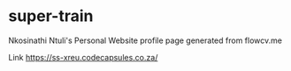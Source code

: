 # super-train
Nkosinathi Ntuli's Personal Website profile page generated from flowcv.me 

Link https://ss-xreu.codecapsules.co.za/ 
